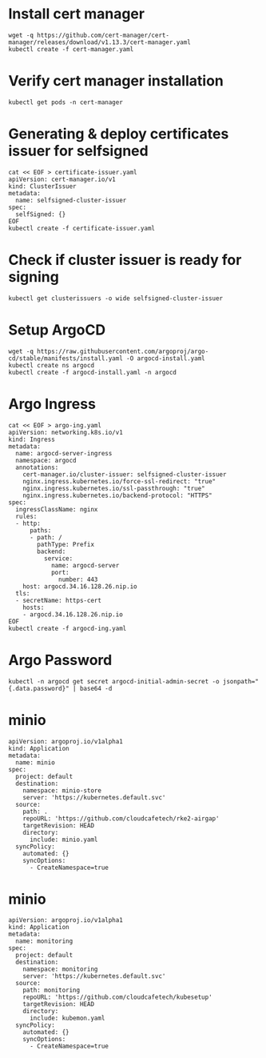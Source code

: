 # Install cert manager
```
wget -q https://github.com/cert-manager/cert-manager/releases/download/v1.13.3/cert-manager.yaml
kubectl create -f cert-manager.yaml
```

# Verify cert manager installation
```kubectl get pods -n cert-manager```

# Generating & deploy certificates issuer for selfsigned
```
cat << EOF > certificate-issuer.yaml
apiVersion: cert-manager.io/v1
kind: ClusterIssuer
metadata:
  name: selfsigned-cluster-issuer
spec:
  selfSigned: {}
EOF
kubectl create -f certificate-issuer.yaml
```

# Check if cluster issuer is ready for signing
```kubectl get clusterissuers -o wide selfsigned-cluster-issuer```

# Setup ArgoCD
```
wget -q https://raw.githubusercontent.com/argoproj/argo-cd/stable/manifests/install.yaml -O argocd-install.yaml
kubectl create ns argocd
kubectl create -f argocd-install.yaml -n argocd
```

# Argo Ingress
```
cat << EOF > argo-ing.yaml
apiVersion: networking.k8s.io/v1
kind: Ingress
metadata:
  name: argocd-server-ingress
  namespace: argocd
  annotations:
    cert-manager.io/cluster-issuer: selfsigned-cluster-issuer
    nginx.ingress.kubernetes.io/force-ssl-redirect: "true"
    nginx.ingress.kubernetes.io/ssl-passthrough: "true"
    nginx.ingress.kubernetes.io/backend-protocol: "HTTPS"
spec:
  ingressClassName: nginx
  rules:
  - http:
      paths:
      - path: /
        pathType: Prefix
        backend:
          service:
            name: argocd-server
            port:
              number: 443
    host: argocd.34.16.128.26.nip.io
  tls:
  - secretName: https-cert
    hosts:
    - argocd.34.16.128.26.nip.io
EOF
kubectl create -f argocd-ing.yaml
```

# Argo Password
```kubectl -n argocd get secret argocd-initial-admin-secret -o jsonpath="{.data.password}" | base64 -d```

# minio
```
apiVersion: argoproj.io/v1alpha1
kind: Application
metadata:
  name: minio
spec:
  project: default
  destination:
    namespace: minio-store
    server: 'https://kubernetes.default.svc'
  source:
    path: .
    repoURL: 'https://github.com/cloudcafetech/rke2-airgap'
    targetRevision: HEAD
    directory:
      include: minio.yaml
  syncPolicy:
    automated: {}
    syncOptions:
      - CreateNamespace=true
```

# minio
```
apiVersion: argoproj.io/v1alpha1
kind: Application
metadata:
  name: monitoring
spec:
  project: default
  destination:
    namespace: monitoring
    server: 'https://kubernetes.default.svc'
  source:
    path: monitoring
    repoURL: 'https://github.com/cloudcafetech/kubesetup'
    targetRevision: HEAD
    directory:
      include: kubemon.yaml
  syncPolicy:
    automated: {}
    syncOptions:
      - CreateNamespace=true
```
